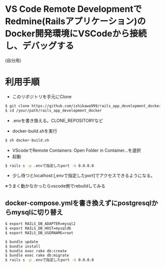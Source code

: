 # VS Code Remote DevelopmentでRedmine(Railsアプリケーション)のDocker開発環境にVSCodeから接続し、デバッグする

(自分用)

# 利用手順

* このリポジトリを手元にClone

```bash
$ git clone https://github.com/ishikawa999/rails_app_development_docker.git
$ cd /your/path/rails_app_development_docker
```

* .envを書き換える。CLONE_REPOSITORYなど

* docker-build.shを実行

```bash
$ sh docker-build.sh
```

* VScodeでRemote Containers: Open Folder in Container...を選択
* 起動
```bash
$ rails s -p .envで指定したport -b 0.0.0.0
```
* 少し待つとlocalhost:[,envで指定したport]でアクセスできるようになる。

※うまく動かなかったらvscode側でrebuildしてみる

## docker-compose.ymlを書き換えずにpostgresqlからmysqlに切り替え

```bash
$ export RAILS_DB_ADAPTER=mysql2
$ export RAILS_DB_HOST=mysqldb
$ export RAILS_DB_USERNAME=root

$ bundle update
$ bundle install
$ bundle exec rake db:create
$ bundle exec rake db:migrate
$ rails s -p .envで指定したport -b 0.0.0.0
```
